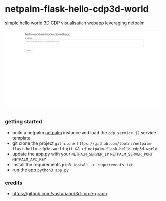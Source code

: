 # netpalm-flask-hello-cdp3d-world
simple hello world 3D CDP visualisation webapp leveraging netpalm

![netpalm](/netpalm_cdp3d.gif)

### getting started
- build a netpalm [netpalm](https://github.com/tbotnz/netpalm) instance and load the ```cdp_service.j2``` service template
- git clone the project ```git clone https://github.com/tbotnz/netpalm-flask-hello-cdp3d-world.git && cd netpalm-flask-hello-cdp3d-world ```
- update the app.py with your ```NETPALM_SERVER_IP``` ```NETPALM_SERVER_PORT``` ```NETPALM_API_KEY```
- install the requirements ```pip3 install -r requirements.txt```
- run the app ```python3 app.py```

### credits
- https://github.com/vasturiano/3d-force-graph
